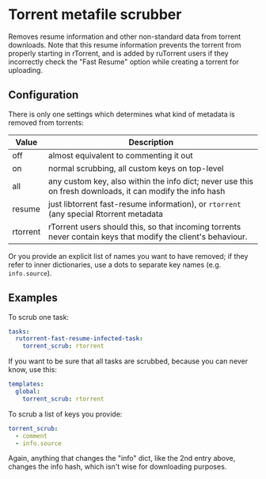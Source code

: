 # Torrent metafile scrubber

Removes resume information and other non-standard data from torrent downloads. Note that this resume information prevents the torrent from properly starting in rTorrent, and is added by ruTorrent users if they incorrectly check the "Fast Resume" option while creating a torrent for uploading.


## Configuration

There is only one settings which determines what kind of metadata is removed from torrents:

| **Value** | **Description** |
| --- | --- |
| off | almost equivalent to commenting it out|
| on | normal scrubbing, all custom keys on top-level|
| all |  any custom key, also within the info dict; never use this on fresh downloads, it can modify the info hash |
| resume | just libtorrent fast-resume information), or `rtorrent` (any special Rtorrent metadata |
| rtorrent |  rTorrent users should this, so that incoming torrents never contain keys that modify the client's behaviour. |

Or you provide an explicit list of names you want to have removed; if they refer to inner dictionaries, use a dots to separate key names (e.g. `info.source`).



## Examples

To scrub one task:

```yaml
tasks:
  rutorrent-fast-resume-infected-task:
    torrent_scrub: rtorrent
```

If you want to be sure that all tasks are scrubbed, because you can never know, use this:

```yaml
templates:
  global:
    torrent_scrub: rtorrent
```

To scrub a list of keys you provide:

```yaml
torrent_scrub:
  - comment
  - info.source
```

Again, anything that changes the "info" dict, like the 2nd entry above, changes the info hash, which isn't wise for downloading purposes.
